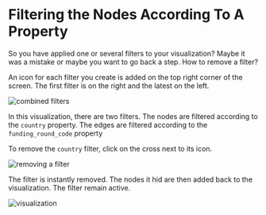 # Filtering the Nodes According To A Property

So you have applied one or several filters to your visualization? Maybe it was a mistake or maybe you want to go back a step. How to remove a filter?

An icon for each filter you create is added on the top right corner of the screen. The first filter is on the right and the latest on the left.

![combined filters](https://dl.dropboxusercontent.com/s/9l4jba58d3dwils/85.png?dl=0)

In this visualization, there are two filters. The nodes are filtered according to the ```country``` property. The edges are filtered according to the ```funding_round_code``` property

To remove the ```country``` filter, click on the cross next to its icon.

![removing a filter](https://dl.dropboxusercontent.com/s/h4abckvdlhmhg1p/86.png?dl=0)

The filter is instantly removed. The nodes it hid are then added back to the visualization. The filter remain active.

![visualization](https://dl.dropboxusercontent.com/s/a2lvrjok8aj02ko/87.png?dl=0)
